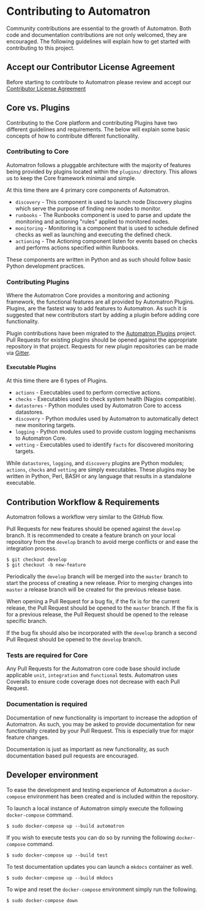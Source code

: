 # Contributing to Automatron

Community contributions are essential to the growth of Automatron. Both code and documentation contributions are not only welcomed, they are encouraged. The following guidelines will explain how to get started with contributing to this project.

## Accept our Contributor License Agreement

Before starting to contribute to Automatron please review and accept our [Contributor License Agreement](https://goo.gl/forms/44vauc2jjlNlln2t1)

## Core vs. Plugins

Contributing to the Core platform and contributing Plugins have two different guidelines and requirements. The below will explain some basic concepts of how to contribute different functionality.

### Contributing to Core

Automatron follows a pluggable architecture with the majority of features being provided by plugins located within the `plugins/` directory. This allows us to keep the Core framework minimal and simple.

At this time there are 4 primary core components of Automatron.

  * `discovery` - This component is used to launch node Discovery plugins which serve the purpose of finding new nodes to monitor.
  * `runbooks` - The Runbooks component is used to parse and update the monitoring and actioning "rules" applied to monitored nodes.
  * `monitoring` - Monitoring is a component that is used to schedule defined checks as well as launching and executing the defined check.
  * `actioning` - The Actioning component listen for events based on checks and performs actions specified within Runbooks.

These components are written in Python and as such should follow basic Python development practices.

### Contributing Plugins

Where the Automatron Core provides a monitoring and actioning framework, the functional features are all provided by Automatron Plugins. Plugins, are the fastest way to add features to Automatron. As such it is suggested that new contributors start by adding a plugin before adding core functionality.

Plugin contributions have been migrated to the [Automatron Plugins](https://github.com/Automatron-Plugins) project. Pull Requests for existing plugins should be opened against the appropriate repository in that project. Requests for new plugin repositories can be made via [Gitter](https://gitter.im/madflojo/automatron).

#### Executable Plugins

At this time there are 6 types of Plugins.

  * `actions` - Executables used to perform corrective actions.
  * `checks` - Executables used to check system health (Nagios compatible).
  * `datastores` - Python modules used by Automatron Core to access datastores.
  * `discovery` - Python modules used by Automatron to automatically detect new monitoring targets.
  * `logging` - Python modules used to provide custom logging mechanisms to Automatron Core.
  * `vetting` - Executables used to identify `facts` for discovered monitoring targets.

While `datastores`, `logging`, and `discovery` plugins are Python modules; `actions`, `checks` and `vetting` are simply executables.
These plugins may be written in Python, Perl, BASH or any language that results in a standalone executable.

## Contribution Workflow & Requirements

Automatron follows a workflow very similar to the GitHub flow.

Pull Requests for new features should be opened against the `develop` branch. It is recommended to create a feature branch on your local repository from the `develop` branch to avoid merge conflicts or and ease the integration process.

```console
$ git checkout develop
$ git checkout -b new-feature
```

Periodically the `develop` branch will be merged into the `master` branch to start the process of creating a new release. Prior to merging changes into `master` a release branch will be created for the previous release base.

When opening a Pull Request for a bug fix, if the fix is for the current release, the Pull Request should be opened to the `master` branch. If the fix is for a previous release, the Pull Request should be opened to the release specific branch.

If the bug fix should also be incorporated with the `develop` branch a second Pull Request should be opened to the `develop` branch.

### Tests are required for Core

Any Pull Requests for the Automatron core code base should include applicable `unit`, `integration` and `functional` tests. Automatron uses Coveralls to ensure code coverage does not decrease with each Pull Request.

### Documentation is required

Documentation of new functionality is important to increase the adoption of Automatron. As such, you may be asked to provide documentation for new functionality created by your Pull Request. This is especially true for major feature changes.

Documentation is just as important as new functionality, as such documentation based pull requests are encouraged.

## Developer environment

To ease the development and testing experience of Automatron a `docker-compose` environment has been created and is included within the repository.

To launch a local instance of Automatron simply execute the following `docker-compose` command.

```console
$ sudo docker-compose up --build automatron
```

If you wish to execute tests you can do so by running the following `docker-compose` command.

```console
$ sudo docker-compose up --build test
```

To test documentation updates you can launch a `mkdocs` container as well.

```console
$ sudo docker-compose up --build mkdocs
```

To wipe and reset the `docker-compose` environment simply run the following.

```console
$ sudo docker-compose down
```
